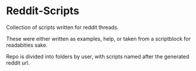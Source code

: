 # Reddit-Scripts
Collection of scripts written for reddit threads.

These were either written as examples, help, or taken from a scriptblock for readabities sake.

Repo is divided into folders by user, with scripts named after the generated reddit url.
